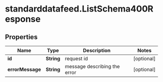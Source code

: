 # standarddatafeed.ListSchema400Response

## Properties

Name | Type | Description | Notes
------------ | ------------- | ------------- | -------------
**id** | **String** | request id | [optional] 
**errorMessage** | **String** | message describing the error | [optional] 


